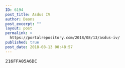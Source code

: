 ```yaml
---
ID: 6194
post_title: Asdus IV
author: Deons
post_excerpt: ""
layout: post
permalink: >
  https://portalrepository.com/2018/08/13/asdus-iv/
published: true
post_date: 2018-08-13 00:48:57
---
```

<pre>216FFA05A6DC</pre>